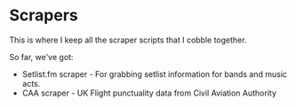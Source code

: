 # Scrapers
This is where I keep all the scraper scripts that I cobble together.

So far, we've got: 
* Setlist.fm scraper - For grabbing setlist information for bands and music acts.
* CAA scraper - UK Flight punctuality data from Civil Aviation Authority
